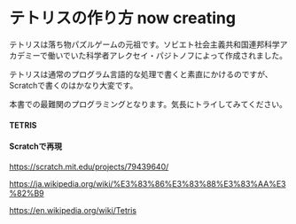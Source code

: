 # テトリスの作り方 now creating

テトリスは落ち物パズルゲームの元祖です。ソビエト社会主義共和国連邦科学アカデミーで働いでいた科学者アレクセイ・パジトノフによって作成されました。





テトリスは通常のプログラム言語的な処理で書くと素直にかけるのですが、Scratchで書くのはかなり大変です。

本書での最難関のプログラミングとなります。気長にトライしてみてください。


#### TETRIS


#### Scratchで再現

https://scratch.mit.edu/projects/79439640/




https://ja.wikipedia.org/wiki/%E3%83%86%E3%83%88%E3%83%AA%E3%82%B9

https://en.wikipedia.org/wiki/Tetris
